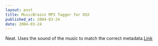 ```yaml
---
layout: post
title: MusicBrainz MP3 Tagger for OSX
published_at: 2004-03-24
date: 2004-03-24
---
```


Neat. Uses the sound of the music to match the correct metadata.[Link](http://www.versiontracker.com/dyn/moreinfo/macosx/22813)  